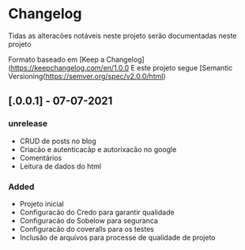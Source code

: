 # Changelog
Tidas as alteracões notáveis neste projeto serão documentadas neste projeto

Formato baseado em [Keep a Changelog](https://keepchangelog.com/en/1.0.0
E este projeto segue [Semantic Versioning(https://semver.org/spec/v2.0.0/html)

## [.0.0.1] - 07-07-2021


### unrelease
- CRUD de posts no blog
- Criacão e autenticacãp e autorixacão no google
- Comentários
- Leitura de dados do html


### Added
- Projeto inicial
- Configuracão do Credo para garantir qualidade
- Configuracão do Sobelow para seguranca
- Configuracão do coveralls para os testes
- Inclusão de arquivos para processe de qualidade de projeto
